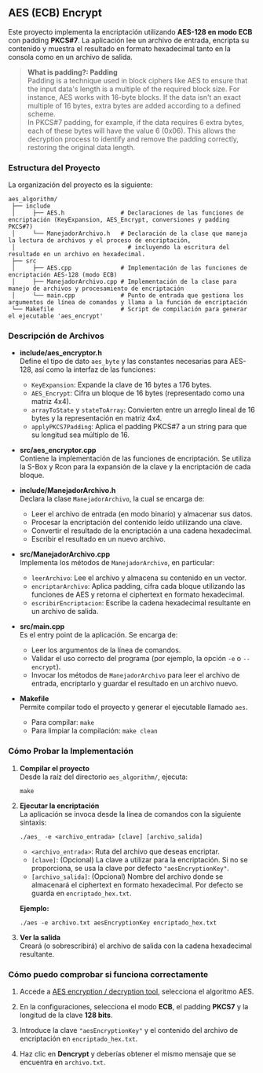 ## AES (ECB) Encrypt

Este proyecto implementa la encriptación utilizando **AES-128 en modo ECB** con padding **PKCS#7**. La aplicación lee un archivo de entrada, encripta su contenido y muestra el resultado en formato hexadecimal tanto en la consola como en un archivo de salida.

> **What is padding?: Padding**  
> Padding is a technique used in block ciphers like AES to ensure that the input data's length is a multiple of the required block size. For instance, AES works with 16-byte blocks. If the data isn't an exact multiple of 16 bytes, extra bytes are added according to a defined scheme.  
> In PKCS#7 padding, for example, if the data requires 6 extra bytes, each of these bytes will have the value 6 (0x06). This allows the decryption process to identify and remove the padding correctly, restoring the original data length.

### Estructura del Proyecto

La organización del proyecto es la siguiente:

```
aes_algorithm/
 ├── include
 │     ├── AES.h                # Declaraciones de las funciones de encriptación (KeyExpansion, AES_Encrypt, conversiones y padding PKCS#7)
 │     └── ManejadorArchivo.h   # Declaración de la clase que maneja la lectura de archivos y el proceso de encriptación, 
 │                                # incluyendo la escritura del resultado en un archivo en hexadecimal.
 ├── src
 │     ├── AES.cpp              # Implementación de las funciones de encriptación AES-128 (modo ECB)
 │     ├── ManejadorArchivo.cpp # Implementación de la clase para manejo de archivos y procesamiento de encriptación
 │     └── main.cpp             # Punto de entrada que gestiona los argumentos de línea de comandos y llama a la función de encriptación
 └── Makefile                   # Script de compilación para generar el ejecutable 'aes_encrypt'
```

### Descripción de Archivos

- **include/aes_encryptor.h**  
  Define el tipo de dato `aes_byte` y las constantes necesarias para AES-128, así como la interfaz de las funciones:
  - `KeyExpansion`: Expande la clave de 16 bytes a 176 bytes.
  - `AES_Encrypt`: Cifra un bloque de 16 bytes (representado como una matriz 4x4).
  - `arrayToState` y `stateToArray`: Convierten entre un arreglo lineal de 16 bytes y la representación en matriz 4x4.
  - `applyPKCS7Padding`: Aplica el padding PKCS#7 a un string para que su longitud sea múltiplo de 16.

- **src/aes_encryptor.cpp**  
  Contiene la implementación de las funciones de encriptación. Se utiliza la S-Box y Rcon para la expansión de la clave y la encriptación de cada bloque.

- **include/ManejadorArchivo.h**  
  Declara la clase `ManejadorArchivo`, la cual se encarga de:
  - Leer el archivo de entrada (en modo binario) y almacenar sus datos.
  - Procesar la encriptación del contenido leído utilizando una clave.
  - Convertir el resultado de la encriptación a una cadena hexadecimal.
  - Escribir el resultado en un nuevo archivo.

- **src/ManejadorArchivo.cpp**  
  Implementa los métodos de `ManejadorArchivo`, en particular:
  - `leerArchivo`: Lee el archivo y almacena su contenido en un vector.
  - `encriptarArchivo`: Aplica padding, cifra cada bloque utilizando las funciones de AES y retorna el ciphertext en formato hexadecimal.
  - `escribirEncriptacion`: Escribe la cadena hexadecimal resultante en un archivo de salida.

- **src/main.cpp**  
  Es el entry point de la aplicación. Se encarga de:
  - Leer los argumentos de la línea de comandos.
  - Validar el uso correcto del programa (por ejemplo, la opción `-e` o `--encrypt`).
  - Invocar los métodos de `ManejadorArchivo` para leer el archivo de entrada, encriptarlo y guardar el resultado en un archivo nuevo.

- **Makefile**  
  Permite compilar todo el proyecto y generar el ejecutable llamado `aes`.  
  - Para compilar: `make`
  - Para limpiar la compilación: `make clean`

### Cómo Probar la Implementación

1. **Compilar el proyecto**  
   Desde la raíz del directorio `aes_algorithm/`, ejecuta:
   ```
   make
   ```

2. **Ejecutar la encriptación**  
   La aplicación se invoca desde la línea de comandos con la siguiente sintaxis:
   ```
   ./aes_ -e <archivo_entrada> [clave] [archivo_salida]
   ```
   - `<archivo_entrada>`: Ruta del archivo que deseas encriptar.
   - `[clave]`: (Opcional) La clave a utilizar para la encriptación. Si no se proporciona, se usa la clave por defecto `"aesEncryptionKey"`.
   - `[archivo_salida]`: (Opcional) Nombre del archivo donde se almacenará el ciphertext en formato hexadecimal. Por defecto se guarda en `encriptado_hex.txt`.

   **Ejemplo:**
   ```
   ./aes -e archivo.txt aesEncryptionKey encriptado_hex.txt
   ```

3. **Ver la salida**  
   Creará (o sobrescribirá) el archivo de salida con la cadena hexadecimal resultante.

### Cómo puedo comprobar si funciona correctamente

1. Accede a [AES encryption / decryption tool](https://the-x.cn/en-us/cryptography/Aes.aspx), selecciona el algoritmo AES.

2. En la configuraciones, selecciona el modo **ECB**, el padding **PKCS7** y la longitud de la clave **128 bits**.

3. Introduce la clave `"aesEncryptionKey"` y el contenido del archivo de encriptación en `encriptado_hex.txt`.

4. Haz clic en **Dencrypt** y deberías obtener el mismo mensaje que se encuentra en `archivo.txt`.
